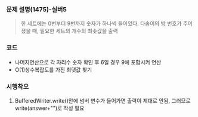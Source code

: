 ### 문제 설명(1475)-실버5
 > 한 세트에는 0번부터 9번까지 숫자가 하나씩 들어있다. 다솜이의 방 번호가 주어졌을 때, 필요한 세트의 개수의 최솟값을 출력

 ### 코드
- 나머지연산으로 각 자리수 숫자 확인 후 6일 경우 9에 포함시켜 연산
- O(1)상수복잡도를 가진 최댓값 찾기

 ### 시행착오
 1. BufferedWriter.write()안에 넘버 변수가 들어가면 출력이 제대로 안됨, 그러므로 write(answer+"")로 작성 필요